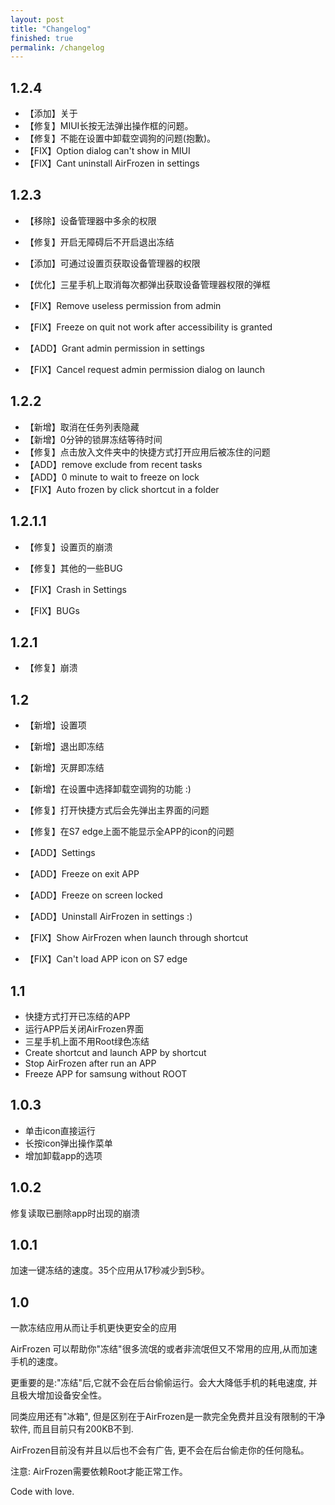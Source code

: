 ```yaml
---
layout: post
title: "Changelog"
finished: true
permalink: /changelog
---
```


## 1.2.4
- 【添加】关于
- 【修复】MIUI长按无法弹出操作框的问题。
- 【修复】不能在设置中卸载空调狗的问题(抱歉)。
- 【FIX】Option dialog can't show in MIUI
- 【FIX】Cant uninstall AirFrozen in settings

## 1.2.3

- 【移除】设备管理器中多余的权限
- 【修复】开启无障碍后不开启退出冻结
- 【添加】可通过设置页获取设备管理器的权限
- 【优化】三星手机上取消每次都弹出获取设备管理器权限的弹框

- 【FIX】Remove useless permission from admin
- 【FIX】Freeze on quit not work after accessibility is granted
- 【ADD】Grant admin permission in settings
- 【FIX】Cancel request admin permission dialog on launch

## 1.2.2
- 【新增】取消在任务列表隐藏
- 【新增】0分钟的锁屏冻结等待时间
- 【修复】点击放入文件夹中的快捷方式打开应用后被冻住的问题
- 【ADD】remove exclude from recent tasks
- 【ADD】0 minute to wait to freeze on lock
- 【FIX】Auto frozen by click shortcut in a folder

## 1.2.1.1

- 【修复】设置页的崩溃
- 【修复】其他的一些BUG

- 【FIX】Crash in Settings
- 【FIX】BUGs

## 1.2.1

- 【修复】崩溃

## 1.2
- 【新增】设置项
- 【新增】退出即冻结
- 【新增】灭屏即冻结
- 【新增】在设置中选择卸载空调狗的功能 :)
- 【修复】打开快捷方式后会先弹出主界面的问题
- 【修复】在S7 edge上面不能显示全APP的icon的问题

- 【ADD】Settings
- 【ADD】Freeze on exit APP
- 【ADD】Freeze on screen locked
- 【ADD】Uninstall AirFrozen in settings :)
- 【FIX】Show AirFrozen when launch through shortcut
- 【FIX】Can't load APP icon on S7 edge

## 1.1

- 快捷方式打开已冻结的APP
- 运行APP后关闭AirFrozen界面
- 三星手机上面不用Root绿色冻结
- Create shortcut and launch APP by shortcut
- Stop AirFrozen after run an APP
- Freeze APP for samsung without ROOT

## 1.0.3

- 单击icon直接运行
- 长按icon弹出操作菜单
- 增加卸载app的选项

## 1.0.2
修复读取已删除app时出现的崩溃

## 1.0.1
加速一键冻结的速度。35个应用从17秒减少到5秒。

## 1.0

一款冻结应用从而让手机更快更安全的应用

AirFrozen 可以帮助你"冻结"很多流氓的或者非流氓但又不常用的应用,从而加速手机的速度。

更重要的是:"冻结"后,它就不会在后台偷偷运行。会大大降低手机的耗电速度, 并且极大增加设备安全性。

同类应用还有"冰箱", 但是区别在于AirFrozen是一款完全免费并且没有限制的干净软件, 而且目前只有200KB不到.

AirFrozen目前没有并且以后也不会有广告, 更不会在后台偷走你的任何隐私。

注意: AirFrozen需要依赖Root才能正常工作。

Code with love.

